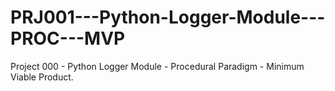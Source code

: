 # PRJ001---Python-Logger-Module---PROC---MVP
Project 000 - Python Logger Module - Procedural Paradigm - Minimum Viable Product.

